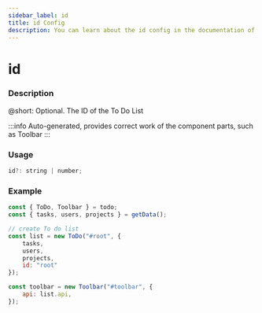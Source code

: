 ```yaml
---
sidebar_label: id
title: id Config
description: You can learn about the id config in the documentation of the DHTMLX JavaScript To Do List library. Browse developer guides and API reference, try out code examples and live demos, and download a free 30-day evaluation version of DHTMLX To Do List.
---
```


# id

### Description

@short: Optional. The ID of the To Do List

:::info
Auto-generated, provides correct work of the component parts, such as Toolbar
:::

### Usage

~~~js
id?: string | number;
~~~

### Example

~~~js {9}
const { ToDo, Toolbar } = todo;
const { tasks, users, projects } = getData();

// create To do list
const list = new ToDo("#root", {
    tasks,
    users,
	projects,
    id: "root"
});

const toolbar = new Toolbar("#toolbar", {
    api: list.api,
});
~~~